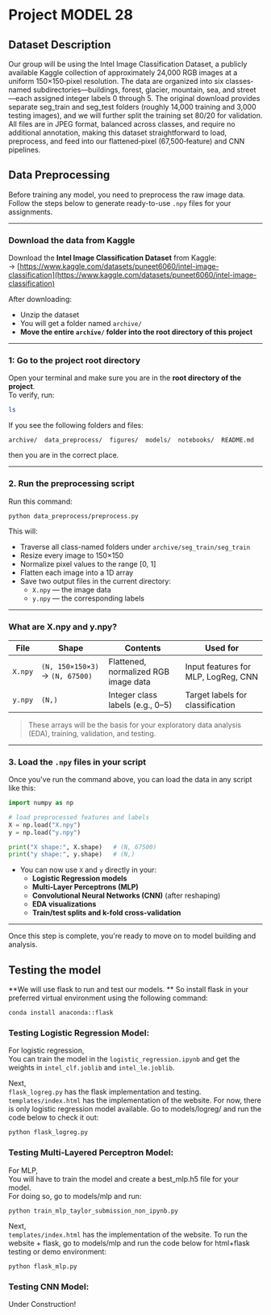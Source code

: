 # Project MODEL 28

## Dataset Description
Our group will be using the Intel Image Classification Dataset, a publicly available Kaggle collection of approximately 24,000 RGB images at a uniform 150×150‐pixel resolution. The data are organized into six classes‐named subdirectories—buildings, forest, glacier, mountain, sea, and street—each assigned integer labels 0 through 5. The original download provides separate seg_train and seg_test folders (roughly 14,000 training and 3,000 testing images), and we will further split the training set 80/20 for validation. All files are in JPEG format, balanced across classes, and require no additional annotation, making this dataset straightforward to load, preprocess, and feed into our flattened‐pixel (67,500‐feature) and CNN pipelines.

## Data Preprocessing

Before training any model, you need to preprocess the raw image data. Follow the steps below to generate ready-to-use `.npy` files for your assignments.

---

### Download the data from Kaggle

Download the **Intel Image Classification Dataset** from Kaggle:  
-> [https://www.kaggle.com/datasets/puneet6060/intel-image-classification](https://www.kaggle.com/datasets/puneet6060/intel-image-classification)

After downloading:
- Unzip the dataset
- You will get a folder named `archive/`
- **Move the entire `archive/` folder into the root directory of this project**

---

### 1: Go to the project root directory

Open your terminal and make sure you are in the **root directory of the project**.  
To verify, run:

```bash
ls
```

If you see the following folders and files:

```
archive/  data_preprocess/  figures/  models/  notebooks/  README.md
```

then you are in the correct place.

---

### 2. Run the preprocessing script

Run this command:

```bash
python data_preprocess/preprocess.py
```

This will:
- Traverse all class-named folders under `archive/seg_train/seg_train`
- Resize every image to 150×150
- Normalize pixel values to the range [0, 1]
- Flatten each image into a 1D array
- Save two output files in the current directory:
  - `X.npy` — the image data
  - `y.npy` — the corresponding labels

---

### What are X.npy and y.npy?

| File     | Shape                      | Contents                                  | Used for                             |
|----------|----------------------------|-------------------------------------------|--------------------------------------|
| `X.npy`  | `(N, 150×150×3)` → `(N, 67500)` | Flattened, normalized RGB image data     | Input features for MLP, LogReg, CNN  |
| `y.npy`  | `(N,)`                     | Integer class labels (e.g., 0–5)          | Target labels for classification     |

> These arrays will be the basis for your exploratory data analysis (EDA), training, validation, and testing.

---

### 3. Load the `.npy` files in your script

Once you've run the command above, you can load the data in any script like this:

```python
import numpy as np

# load preprocessed features and labels
X = np.load("X.npy")
y = np.load("y.npy")

print("X shape:", X.shape)   # (N, 67500)
print("y shape:", y.shape)   # (N,)
```

- You can now use `X` and `y` directly in your:
  - **Logistic Regression models**
  - **Multi-Layer Perceptrons (MLP)**
  - **Convolutional Neural Networks (CNN)** (after reshaping)
  - **EDA visualizations**
  - **Train/test splits and k-fold cross-validation**

---

Once this step is complete, you're ready to move on to model building and analysis.


## Testing the model
**We will use flask to run and test our models. **
So install flask in your preferred virtual environment using the following command:
```
conda install anaconda::flask
```
### Testing Logistic Regression Model:
For logistic regression,  
You can train the model in the `logistic_regression.ipynb` and get the weights in `intel_clf.joblib` and `intel_le.joblib`.

Next,  
`flask_logreg.py` has the flask implementation and testing. `templates/index.html` has the implementation of the website.
For now, there is only logistic regression model available. Go to models/logreg/ and run the code below to check it out:
```
python flask_logreg.py
```
### Testing Multi-Layered Perceptron Model:
For MLP,  
You will have to train the model and create a best_mlp.h5 file for your model.   
For doing so, go to models/mlp and run:  
```
python train_mlp_taylor_submission_non_ipynb.py
```
Next,  
`templates/index.html` has the implementation of the website.
To run the website + flask, go to models/mlp and run the code below for html+flask testing or demo environment:
```
python flask_mlp.py
```

### Testing CNN Model:
Under Construction!  

